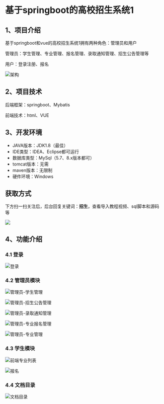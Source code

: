 # 基于springboot的高校招生系统1



## 1、项目介绍

基于springboot和vue的高校招生系统1拥有两种角色：管理员和用户

管理员：学生管理、专业管理、报名管理、录取通知管理、招生公告管理等

用户：登录注册、报名

![架构](https://www.codeshop.fun/Typora-Images/202402172218440.jpg)

## 2、项目技术

后端框架：springboot、Mybatis

前端技术：html、VUE

## 3、开发环境

- JAVA版本：JDK1.8（最佳）
- IDE类型：IDEA、Eclipse都可运行
- 数据库类型：MySql（5.7、8.x版本都可） 
- tomcat版本：无需
- maven版本：无限制
- 硬件环境：Windows
## 获取方式

下方扫一扫关注后，后台回复关键词：**招生**，查看导入教程视频、sql脚本和源码等

 ![](https://www.codeshop.fun/Typora-Images/202205281253739.png)

## 4、功能介绍

### 4.1 登录

![登录](https://www.codeshop.fun/Typora-Images/202402172218996.jpg)

### 4.2 管理员模块

![管理员-学生管理](https://www.codeshop.fun/Typora-Images/202402172218346.jpg)

![管理员-招生公告管理](https://www.codeshop.fun/Typora-Images/202402172218391.jpg)

![管理员-录取通知管理](https://www.codeshop.fun/Typora-Images/202402172218414.jpg)

![管理员-专业报名管理](https://www.codeshop.fun/Typora-Images/202402172218445.jpg)

![管理员-专业管理](https://www.codeshop.fun/Typora-Images/202402172218474.jpg)

### 4.3 学生模块

![前端专业列表](https://www.codeshop.fun/Typora-Images/202402172218463.jpg)

![报名](https://www.codeshop.fun/Typora-Images/202402172218451.jpg)

### 4.4 文档目录

![文档目录](https://www.codeshop.fun/Typora-Images/202402172218513.jpg)





